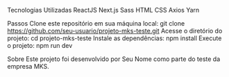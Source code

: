 Tecnologias Utilizadas
ReactJS
Next.js
Sass
HTML
CSS
Axios
Yarn

Passos
Clone este repositório em sua máquina local: git clone https://github.com/seu-usuario/projeto-mks-teste.git
Acesse o diretório do projeto: cd projeto-mks-teste
Instale as dependências: npm install
Execute o projeto: npm run dev

Sobre
Este projeto foi desenvolvido por Seu Nome como parte do teste da empresa MKS.
